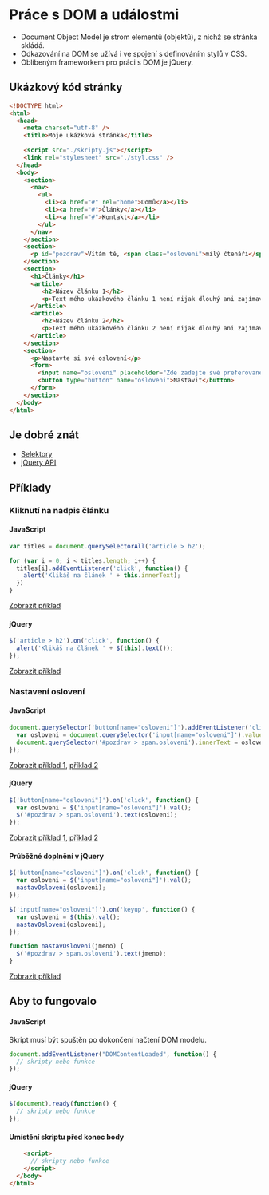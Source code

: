 # Práce s DOM a událostmi
* Document Object Model je strom elementů (objektů), z nichž se stránka skládá.
* Odkazování na DOM se užívá i ve spojení s definováním stylů v CSS.
* Oblíbeným frameworkem pro práci s DOM je jQuery.

## Ukázkový kód stránky
```html
<!DOCTYPE html>
<html>
  <head>
    <meta charset="utf-8" />
    <title>Moje ukázková stránka</title>  
  
    <script src="./skripty.js"></script>
    <link rel="stylesheet" src="./styl.css" />
  </head>
  <body>
    <section>
      <nav>
        <ul>
          <li><a href="#" rel="home">Domů</a></li>
          <li><a href="#">Články</a></li>
          <li><a href="#">Kontakt</a></li>
        </ul>
      </nav>
    </section>
    <section>
      <p id="pozdrav">Vítám tě, <span class="osloveni">milý čtenáři</span>!</p>
    </section>
    <section>
      <h1>Články</h1>
      <article>
         <h2>Název článku 1</h2>
         <p>Text mého ukázkového článku 1 není nijak dlouhý ani zajímavý, ale to nám pro ukázku nevadí.</p>
      </article>
      <article>
         <h2>Název článku 2</h2>
         <p>Text mého ukázkového článku 2 není nijak dlouhý ani zajímavý, ale to nám pro ukázku nevadí.</p>
      </article>
    </section>
    <section>
      <p>Nastavte si své oslovení</p>
      <form>
        <input name="osloveni" placeholder="Zde zadejte své preferované oslovení" />
        <button type="button" name="osloveni">Nastavit</button>
      </form>
    </section>
  </body>
</html>
```

## Je dobré znát
* [Selektory](https://www.w3schools.com/jquery/jquery_ref_selectors.asp)
* [jQuery API](https://api.jquery.com/)

## Příklady
### Kliknutí na nadpis článku
#### JavaScript
```javascript
var titles = document.querySelectorAll('article > h2');

for (var i = 0; i < titles.length; i++) {
  titles[i].addEventListener('click', function() {
    alert('Klikáš na článek ' + this.innerText);
  })	
}
```
[Zobrazit příklad](https://jsfiddle.net/kaspim/vfkzLsc9/6/)

#### jQuery
```javascript
$('article > h2').on('click', function() {
  alert('Klikáš na článek ' + $(this).text());
});
```
[Zobrazit příklad](https://jsfiddle.net/kaspim/vfkzLsc9/7/)

### Nastavení oslovení
#### JavaScript
```javascript
document.querySelector('button[name="osloveni"]').addEventListener('click', function () {
  var osloveni = document.querySelector('input[name="osloveni"]').value;
  document.querySelector('#pozdrav > span.osloveni').innerText = osloveni;
});
```
[Zobrazit příklad 1](https://jsfiddle.net/kaspim/vfkzLsc9/5/), [příklad 2](https://jsfiddle.net/kaspim/vfkzLsc9/4/)

#### jQuery
```javascript
$('button[name="osloveni"]').on('click', function() {
  var osloveni = $('input[name="osloveni"]').val();
  $('#pozdrav > span.osloveni').text(osloveni);
});
```
[Zobrazit příklad 1](https://jsfiddle.net/kaspim/vfkzLsc9/), [příklad 2](https://jsfiddle.net/kaspim/vfkzLsc9/1/)

#### Průběžné doplnění v jQuery
```javascript
$('button[name="osloveni"]').on('click', function() {
  var osloveni = $('input[name="osloveni"]').val();
  nastavOsloveni(osloveni);
});

$('input[name="osloveni"]').on('keyup', function() {
  var osloveni = $(this).val();
  nastavOsloveni(osloveni);
});

function nastavOsloveni(jmeno) {
  $('#pozdrav > span.osloveni').text(jmeno);
}
```
[Zobrazit příklad](https://jsfiddle.net/kaspim/vfkzLsc9/8/)

## Aby to fungovalo
#### JavaScript
Skript musí být spuštěn po dokončení načtení DOM modelu.
```javascript
document.addEventListener("DOMContentLoaded", function() { 
  // skripty nebo funkce
});
```

#### jQuery
```javascript
$(document).ready(function() {
  // skripty nebo funkce
});
```

#### Umístění skriptu před konec body
```html
    <script>
      // skripty nebo funkce
    </script>
  </body>
</html>
```
